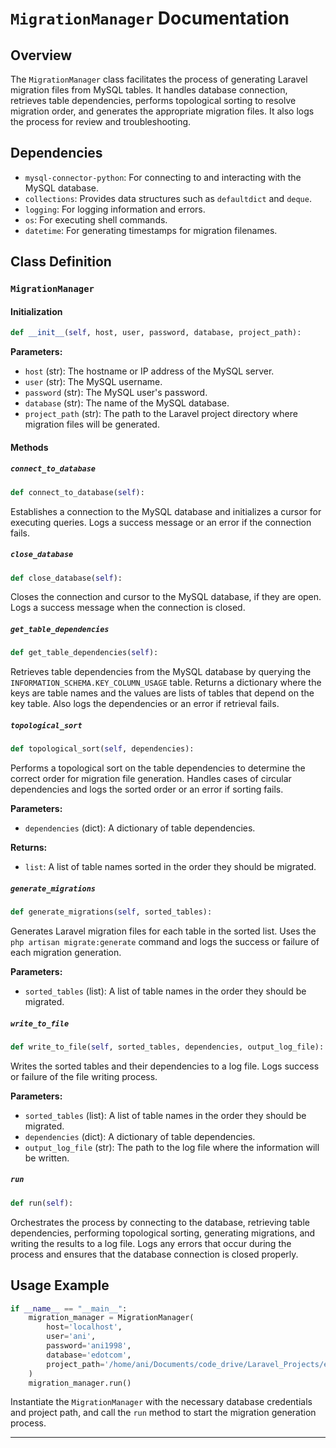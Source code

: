 


# `MigrationManager` Documentation

## Overview

The `MigrationManager` class facilitates the process of generating Laravel migration files from MySQL tables. It handles database connection, retrieves table dependencies, performs topological sorting to resolve migration order, and generates the appropriate migration files. It also logs the process for review and troubleshooting.

## Dependencies

- `mysql-connector-python`: For connecting to and interacting with the MySQL database.
- `collections`: Provides data structures such as `defaultdict` and `deque`.
- `logging`: For logging information and errors.
- `os`: For executing shell commands.
- `datetime`: For generating timestamps for migration filenames.

## Class Definition

### `MigrationManager`

#### Initialization

```python
def __init__(self, host, user, password, database, project_path):
```

**Parameters:**
- `host` (str): The hostname or IP address of the MySQL server.
- `user` (str): The MySQL username.
- `password` (str): The MySQL user's password.
- `database` (str): The name of the MySQL database.
- `project_path` (str): The path to the Laravel project directory where migration files will be generated.

#### Methods

##### `connect_to_database`

```python
def connect_to_database(self):
```

Establishes a connection to the MySQL database and initializes a cursor for executing queries. Logs a success message or an error if the connection fails.

##### `close_database`

```python
def close_database(self):
```

Closes the connection and cursor to the MySQL database, if they are open. Logs a success message when the connection is closed.

##### `get_table_dependencies`

```python
def get_table_dependencies(self):
```

Retrieves table dependencies from the MySQL database by querying the `INFORMATION_SCHEMA.KEY_COLUMN_USAGE` table. Returns a dictionary where the keys are table names and the values are lists of tables that depend on the key table. Also logs the dependencies or an error if retrieval fails.

##### `topological_sort`

```python
def topological_sort(self, dependencies):
```

Performs a topological sort on the table dependencies to determine the correct order for migration file generation. Handles cases of circular dependencies and logs the sorted order or an error if sorting fails.

**Parameters:**
- `dependencies` (dict): A dictionary of table dependencies.

**Returns:**
- `list`: A list of table names sorted in the order they should be migrated.

##### `generate_migrations`

```python
def generate_migrations(self, sorted_tables):
```

Generates Laravel migration files for each table in the sorted list. Uses the `php artisan migrate:generate` command and logs the success or failure of each migration generation.

**Parameters:**
- `sorted_tables` (list): A list of table names in the order they should be migrated.

##### `write_to_file`

```python
def write_to_file(self, sorted_tables, dependencies, output_log_file):
```

Writes the sorted tables and their dependencies to a log file. Logs success or failure of the file writing process.

**Parameters:**
- `sorted_tables` (list): A list of table names in the order they should be migrated.
- `dependencies` (dict): A dictionary of table dependencies.
- `output_log_file` (str): The path to the log file where the information will be written.

##### `run`

```python
def run(self):
```

Orchestrates the process by connecting to the database, retrieving table dependencies, performing topological sorting, generating migrations, and writing the results to a log file. Logs any errors that occur during the process and ensures that the database connection is closed properly.

## Usage Example

```python
if __name__ == "__main__":
    migration_manager = MigrationManager(
        host='localhost',
        user='ani',
        password='ani1998',
        database='edotcom',
        project_path='/home/ani/Documents/code_drive/Laravel_Projects/e.com'
    )
    migration_manager.run()
```

Instantiate the `MigrationManager` with the necessary database credentials and project path, and call the `run` method to start the migration generation process.

---
